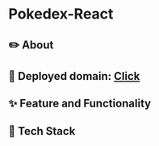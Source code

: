# Pokedex-React

## ✏️ About

## 🔗 Deployed domain: [Click](https://leafy-donut-8235da.netlify.app)

## ✨ Feature and Functionality

## 🔧 Tech Stack
